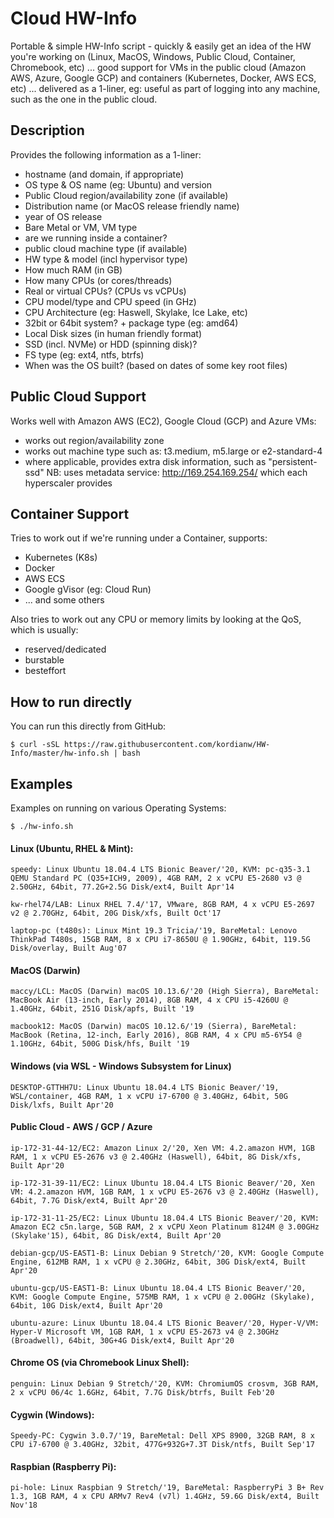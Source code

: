 # Cloud HW-Info
Portable &amp; simple HW-Info script - quickly &amp; easily get an idea of the HW you're working on (Linux, MacOS, Windows, Public Cloud, Container, Chromebook, etc)
... good support for VMs in the public cloud (Amazon AWS, Azure, Google GCP) and containers (Kubernetes, Docker, AWS ECS, etc)
... delivered as a 1-liner, eg: useful as part of logging into any machine, such as the one in the public cloud.

## Description
Provides the following information as a 1-liner:
- hostname (and domain, if appropriate)
- OS type & OS name (eg: Ubuntu) and version
- Public Cloud region/availability zone (if available)
- Distribution name (or MacOS release friendly name)
- year of OS release
- Bare Metal or VM, VM type
- are we running inside a container?
- public cloud machine type (if available)
- HW type & model (incl hypervisor type)
- How much RAM (in GB)
- How many CPUs (or cores/threads)
- Real or virtual CPUs? (CPUs vs vCPUs)
- CPU model/type and CPU speed (in GHz)
- CPU Architecture (eg: Haswell, Skylake, Ice Lake, etc)
- 32bit or 64bit system? + package type (eg: amd64)
- Local Disk sizes (in human friendly format)
- SSD (incl. NVMe) or HDD (spinning disk)?
- FS type (eg: ext4, ntfs, btrfs)
- When was the OS built? (based on dates of some key root files)

## Public Cloud Support
Works well with Amazon AWS (EC2), Google Cloud (GCP) and Azure VMs:
- works out region/availability zone
- works out machine type such as: t3.medium, m5.large or e2-standard-4
- where applicable, provides extra disk information, such as "persistent-ssd"
NB: uses metadata service: http://169.254.169.254/ which each hyperscaler provides

## Container Support
Tries to work out if we're running under a Container, supports:
- Kubernetes (K8s)
- Docker
- AWS ECS
- Google gVisor (eg: Cloud Run)
- ... and some others

Also tries to work out any CPU or memory limits by looking at the QoS, which is usually:
- reserved/dedicated
- burstable
- besteffort

## How to run directly
You can run this directly from GitHub:

`$ curl -sSL https://raw.githubusercontent.com/kordianw/HW-Info/master/hw-info.sh | bash`

## Examples
Examples on running on various Operating Systems:

`$ ./hw-info.sh`

#### Linux (Ubuntu, RHEL & Mint):
`speedy: Linux Ubuntu 18.04.4 LTS Bionic Beaver/'20, KVM: pc-q35-3.1 QEMU Standard PC (Q35+ICH9, 2009), 4GB RAM, 2 x vCPU E5-2680 v3 @ 2.50GHz, 64bit, 77.2G+2.5G Disk/ext4, Built Apr'14`

`kw-rhel74/LAB: Linux RHEL 7.4/'17, VMware, 8GB RAM, 4 x vCPU E5-2697 v2 @ 2.70GHz, 64bit, 20G Disk/xfs, Built Oct'17`

`laptop-pc (t480s): Linux Mint 19.3 Tricia/'19, BareMetal: Lenovo ThinkPad T480s, 15GB RAM, 8 x CPU i7-8650U @ 1.90GHz, 64bit, 119.5G Disk/overlay, Built Aug'07`

#### MacOS (Darwin)
`maccy/LCL: MacOS (Darwin) macOS 10.13.6/'20 (High Sierra), BareMetal: MacBook Air (13-inch, Early 2014), 8GB RAM, 4 x CPU i5-4260U @ 1.40GHz, 64bit, 251G Disk/apfs, Built '19`

`macbook12: MacOS (Darwin) macOS 10.12.6/'19 (Sierra), BareMetal: MacBook (Retina, 12-inch, Early 2016), 8GB RAM, 4 x CPU m5-6Y54 @ 1.10GHz, 64bit, 500G Disk/hfs, Built '19`

#### Windows (via WSL - Windows Subsystem for Linux)
`DESKTOP-GTTHH7U: Linux Ubuntu 18.04.4 LTS Bionic Beaver/'19, WSL/container, 4GB RAM, 1 x vCPU i7-6700 @ 3.40GHz, 64bit, 50G Disk/lxfs, Built Apr'20`

#### Public Cloud - AWS / GCP / Azure
`ip-172-31-44-12/EC2: Amazon Linux 2/'20, Xen VM: 4.2.amazon HVM, 1GB RAM, 1 x vCPU E5-2676 v3 @ 2.40GHz (Haswell), 64bit, 8G Disk/xfs, Built Apr'20`

`ip-172-31-39-11/EC2: Linux Ubuntu 18.04.4 LTS Bionic Beaver/'20, Xen VM: 4.2.amazon HVM, 1GB RAM, 1 x vCPU E5-2676 v3 @ 2.40GHz (Haswell), 64bit, 7.7G Disk/ext4, Built Apr'20`

`ip-172-31-11-25/EC2: Linux Ubuntu 18.04.4 LTS Bionic Beaver/'20, KVM: Amazon EC2 c5n.large, 5GB RAM, 2 x vCPU Xeon Platinum 8124M @ 3.00GHz (Skylake'15), 64bit, 8G Disk/ext4, Built Apr'20`


`debian-gcp/US-EAST1-B: Linux Debian 9 Stretch/'20, KVM: Google Compute Engine, 612MB RAM, 1 x vCPU @ 2.30GHz, 64bit, 30G Disk/ext4, Built Apr'20`

`ubuntu-gcp/US-EAST1-B: Linux Ubuntu 18.04.4 LTS Bionic Beaver/'20, KVM: Google Compute Engine, 575MB RAM, 1 x vCPU @ 2.00GHz (Skylake), 64bit, 10G Disk/ext4, Built Apr'20`


`ubuntu-azure: Linux Ubuntu 18.04.4 LTS Bionic Beaver/'20, Hyper-V/VM: Hyper-V Microsoft VM, 1GB RAM, 1 x vCPU E5-2673 v4 @ 2.30GHz (Broadwell), 64bit, 30G+4G Disk/ext4, Built Apr'20`

#### Chrome OS (via Chromebook Linux Shell):
`penguin: Linux Debian 9 Stretch/'20, KVM: ChromiumOS crosvm, 3GB RAM, 2 x vCPU 06/4c 1.6GHz, 64bit, 7.7G Disk/btrfs, Built Feb'20`

#### Cygwin (Windows):
`Speedy-PC: Cygwin 3.0.7/'19, BareMetal: Dell XPS 8900, 32GB RAM, 8 x CPU i7-6700 @ 3.40GHz, 32bit, 477G+932G+7.3T Disk/ntfs, Built Sep'17`

#### Raspbian (Raspberry Pi):
`pi-hole: Linux Raspbian 9 Stretch/'19, BareMetal: RaspberryPi 3 B+ Rev 1.3, 1GB RAM, 4 x CPU ARMv7 Rev4 (v7l) 1.4GHz, 59.6G Disk/ext4, Built Nov'18`
